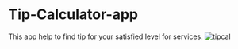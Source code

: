 # Tip-Calculator-app
This app help to find tip for your satisfied level for services.
![tipcal](https://user-images.githubusercontent.com/89042294/224430911-dfc4249c-9848-4485-aaed-5b1d1f5c7653.jpg)
